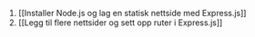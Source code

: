 
1. [[Installer Node.js og lag en statisk nettside med Express.js]]
2. [[Legg til flere nettsider og sett opp ruter i Express.js]]